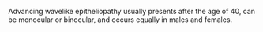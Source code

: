 Advancing wavelike epitheliopathy usually presents after the age of 40, can be monocular or binocular, and occurs equally in males and females.